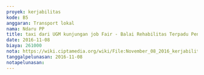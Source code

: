 ```yaml
---
proyek: kerjabilitas
kode: B5
anggaran: Transport lokal
nama: Ndaru PP
title: taxi dari UGM kunjungan job Fair - Balai Rehabilitas Terpadu Penyandang Disabilitas Pundong Bantul - kembali ke kantor
date: 2016-11-08
biaya: 261000
nota: https://wiki.ciptamedia.org/wiki/File:November_08_2016_kerjabilitas_B5_taxi_dari_UGM_ke_BRTPD_inok393.jpg
tanggalpelunasan: 2016-11-08
notapelunasan:
---
```

